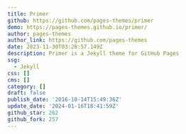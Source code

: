 ```yaml
---
title: Primer
github: https://github.com/pages-themes/primer
demo: https://pages-themes.github.io/primer/
author: pages-themes
author_link: https://github.com/pages-themes
date: 2023-11-30T03:28:57.149Z
description: Primer is a Jekyll theme for GitHub Pages
ssg:
  - Jekyll
css: []
cms: []
category: []
draft: false
publish_date: '2016-10-14T15:49:36Z'
update_date: '2024-01-16T18:41:59Z'
github_star: 262
github_fork: 257
---
```

